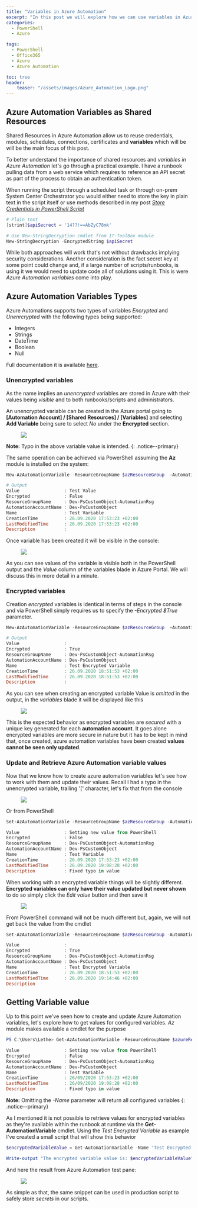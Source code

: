 ```yaml
---
title: "Variables in Azure Automation"
excerpt: "In this post we will explore how we can use variables in Azure Automation. We will explore both encrypted and unencrypted variables and how we can leverage them in our scripts."
categories:
  - PowerShell
  - Azure

tags:
  - PowerShell
  - Office365
  - Azure
  - Azure Automation

toc: true
header:
    teaser: "/assets/images/Azure_Automation_Logo.png"
---
```


## Azure Automation Variables as Shared Resources

Shared Resources in Azure Automation allow us to reuse credentials, modules, schedules, connections, certificates and **variables** which will be will be the main focus of this post.

To better understand the importance of shared resources and *variables in Azure Automation* let's go through a practical example. I have a runbook pulling data from a web service which requires to reference an API secret as part of the process to obtain an authentication token.

When running the script through a scheduled task or through on-prem System Center Orchestrator you would either need to store the key in plain text in the script itself or use methods described in my post *[Store Credentials in PowerShell Script](https://pscustomobject.github.io/powershell/howto/Store-Credentials-in-PowerShell-Script/)*

```powershell
# Plain text
[strint]$apiSecrect = '14??!==AbZyC78mk'

# Use New-StringDecryption cmdlet from IT-ToolBox module
New-StringDecryption -EncryptedString $apiSecret
```

While both approaches will work that's not without drawbacks implying security considerations. Another consideration is the fact secret key at some point could change and, if a large number of scripts/runbooks, is using it we would need to update code all of solutions using it. This is were *Azure Automation variables* come into play.

## Azure Automation Variables Types

Azure Automations supports two types of variables *Encrypted* and *Unenrcrypted* with the following types being supported:

- Integers
- Strings
- DateTime
- Boolean
- Null

Full documentation it is available [here](https://docs.microsoft.com/en-us/azure/automation/shared-resources/variables).

### Unencrypted variables

As the name implies an *unencrypted* variables are stored in Azure with their values being *visible* and to both runbooks/scripts and administrators.

An unencrypted variable can be created in the Azure portal going to **[Automation Account] / [Shared Resources] / [Variables]** and selecting **Add Variable** being sure to select *No* under the **Encrypted** section.

<figure>
  <a href="https://pscustomobject.github.io//assets/images/Azure_Automation_Unencrypted_Variable.png">
  <img src="/assets/images/Azure_Automation_Unencrypted_Variable.png"></a>
</figure>

**Note:** Typo in the above variable value is intended.
{: .notice--primary}

The same operation can be achieved via PowerShell assuming the **Az** module is installed on the system:

```powershell
New-AzAutomationVariable -ResourceGroupName $azResourceGroup  –AutomationAccountName $azAccount –Name 'Test Variable' –Encrypted $false –Value 'Test Value'

# Output
Value                 : Test Value
Encrypted             : False
ResourceGroupName     : Dev-PsCustomObject-AutomationRsg
AutomationAccountName : Dev-PsCustomObject
Name                  : Test Variable
CreationTime          : 26.09.2020 17:53:23 +02:00
LastModifiedTime      : 26.09.2020 17:53:23 +02:00
Description           :
```

Once variable has been created it will be visible in the console:

<figure>
  <a href="https://pscustomobject.github.io//assets/images/Azure-Automatin-Unencrypted-Variables-Console.png">
  <img src="/assets/images/Azure-Automatin-Unencrypted-Variables-Console.png"></a>
</figure>

As you can see values of the variable is visible both in the PowerShell output and the *Value* column of the variables blade in Azure Portal. We will discuss this in more detail in a minute.

### Encrypted variables

Creation *encrypted* variables is identical in terms of steps in the console and via PowerShell simply requires us to specify the *-Encrypted $True* parameter.

```powershell
New-AzAutomationVariable -ResourceGroupName $azResourceGroup  –AutomationAccountName $azAccount –Name 'Test Encrypted Variable' –Encrypted $true –Value 'Test Value'

# Output
Value                 :
Encrypted             : True
ResourceGroupName     : Dev-PsCustomObject-AutomationRsg
AutomationAccountName : Dev-PsCustomObject
Name                  : Test Encrypted Variable
CreationTime          : 26.09.2020 18:51:53 +02:00
LastModifiedTime      : 26.09.2020 18:51:53 +02:00
Description           :
```

As you can see when creating an encrypted variable Value is *omitted* in the output, in the *variables* blade it will be displayed like this

<figure>
  <a href="https://pscustomobject.github.io//assets/images/Azure_Automation_Encrypted_Variable.png">
  <img src="/assets/images/Azure_Automation_Encrypted_Variable.png"></a>
</figure>

This is the expected behavior as encrypted variables are *secured* with a unique key generated for each **automation account**. It goes alone encrypted variables are more secure in nature but it has to be kept in mind that, once created, azure automation variables have been created **values cannot be seen only updated**.

### Update and Retrieve Azure Automation variable values

Now that we know how to create azure automation variables let's see how to work with them and update their values. Recall I had a typo in the unencrypted variable, trailing '[' character, let's fix that from the console

<figure>
  <a href="https://pscustomobject.github.io//assets/images/Azure_Automation_Update_Variable_Value.png">
  <img src="/assets/images/Azure_Automation_Update_Variable_Value.png"></a>
</figure>

Or from PowerShell

```powershell
Set-AzAutomationVariable -ResourceGroupName $azResourceGroup -AutomationAccountName $azAccount -Name 'Test Variable' -Value 'Setting new value from PowerShell' -Encrypted $False

Value                 : Setting new value from PowerShell
Encrypted             : False
ResourceGroupName     : Dev-PsCustomObject-AutomationRsg
AutomationAccountName : Dev-PsCustomObject
Name                  : Test Variable
CreationTime          : 26.09.2020 17:53:23 +02:00
LastModifiedTime      : 26.09.2020 19:08:28 +02:00
Description           : Fixed typo in value
```

When working with an encrypted variable things will be slightly different. **Encrypted variables can only have their value updated but never shown** to do so simply click the *Edit value* button and then save it

<figure>
  <a href="https://pscustomobject.github.io//assets/images/Azure_Automation_Update_Encrypted_Variable.png">
  <img src="/assets/images/Azure_Automation_Update_Encrypted_Variable.png"></a>
</figure>

From PowerShell command will not be much different but, again, we will not get back the value from the cmdlet

```powershell
Set-AzAutomationVariable -ResourceGroupName $azResourceGroup -AutomationAccountName $azAccount -Name 'Test Encrypted Variable' -Value 'Setting new value from PowerShell' -Encrypted $true

Value                 :
Encrypted             : True
ResourceGroupName     : Dev-PsCustomObject-AutomationRsg
AutomationAccountName : Dev-PsCustomObject
Name                  : Test Encrypted Variable
CreationTime          : 26.09.2020 18:51:53 +02:00
LastModifiedTime      : 26.09.2020 19:14:46 +02:00
Description
```

## Getting Variable value

Up to this point we've seen how to create and update Azure Automation variables, let's explore how to get values for configured variables.
*Az* module makes available a cmdlet for the purpose

```powershell
PS C:\Users\Lethe> Get-AzAutomationVariable -ResourceGroupName $azureResourceGroup -AutomationAccountName $azureAccount -Name 'Test Variable'

Value                 : Setting new value from PowerShell
Encrypted             : False
ResourceGroupName     : Dev-PsCustomObject-AutomationRsg
AutomationAccountName : Dev-PsCustomObject
Name                  : Test Variable
CreationTime          : 26/09/2020 17:53:23 +02:00
LastModifiedTime      : 26/09/2020 19:08:28 +02:00
Description           : Fixed typo in value
```

**Note:** Omitting the *-Name* parameter will return all configured variables
{: .notice--primary}

As I mentioned it is not possible to retrieve values for encrypted variables as they're available within the runbook at runtime via the **Get-AutomationVariable** cmdlet. Using the *Test Encrypted Variable* as example I've created a small script that will show this behavior

```powershell
$encryptedVariableValue = Get-AutomationVariable -Name 'Test Encrypted Variable'

Write-output "The encrypted variable value is: $encryptedVariableValue"
```

And here the result from Azure Automation test pane:

<figure>
  <a href="https://pscustomobject.github.io//assets/images/Azure_Automation_Encrypted_Variable_Runbook.png">
  <img src="/assets/images/Azure_Automation_Encrypted_Variable_Runbook.png"></a>
</figure>

As simple as that, the same snippet can be used in production script to safely store *secrets* in our scripts.